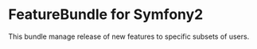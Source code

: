# FeatureBundle for Symfony2

This bundle manage release of new features to specific subsets of users.
